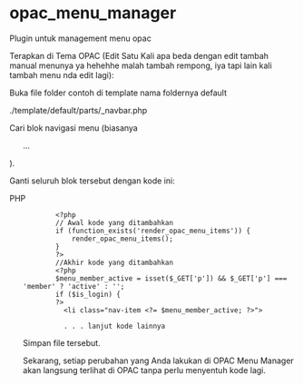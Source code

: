 # opac_menu_manager
Plugin untuk management menu opac

Terapkan di Tema OPAC (Edit Satu Kali apa beda dengan edit tambah manual menunya ya hehehhe malah tambah rempong, iya tapi lain kali tambah menu nda edit lagi):

Buka file folder contoh di template nama foldernya default

./template/default/parts/_navbar.php

Cari blok navigasi menu (biasanya <ul class="nav navbar-nav">...</ul>).

Ganti seluruh blok tersebut dengan kode ini:

PHP

<div class="collapse navbar-collapse" id="navbarSupportedContent">
        <ul class="navbar-nav ml-auto">
            
            <?php
            // Awal kode yang ditambahkan
            if (function_exists('render_opac_menu_items')) {
                render_opac_menu_items();
            }
            ?>
            //Akhir kode yang ditambahkan
            <?php
            $menu_member_active = isset($_GET['p']) && $_GET['p'] === 'member' ? 'active' : '';
            if ($is_login) {
            ?>
              <li class="nav-item <?= $menu_member_active; ?>">
              
              . . . lanjut kode lainnya 
              
Simpan file tersebut.

Sekarang, setiap perubahan yang Anda lakukan di OPAC Menu Manager akan langsung terlihat di OPAC tanpa perlu menyentuh kode lagi.
